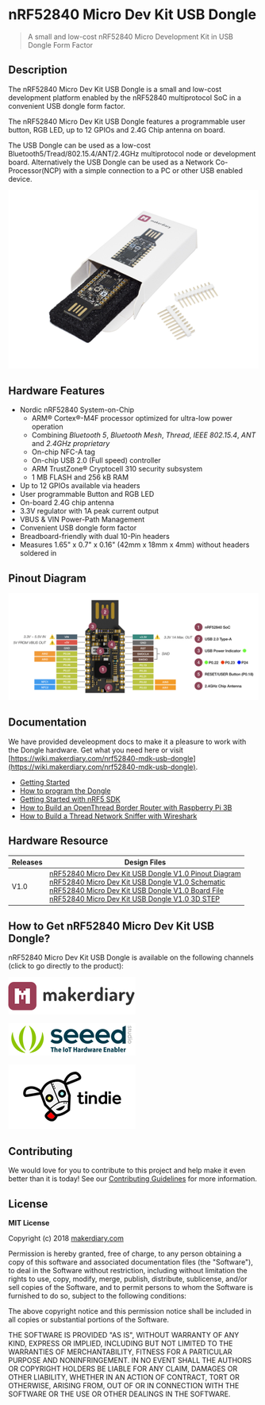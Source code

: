 # nRF52840 Micro Dev Kit USB Dongle 

> A small and low-cost nRF52840 Micro Development Kit in USB Dongle Form Factor

## Description

The nRF52840 Micro Dev Kit USB Dongle is a small and low-cost development platform enabled by the nRF52840 multiprotocol SoC in a convenient USB dongle form factor.

The nRF52840 Micro Dev Kit USB Dongle features a programmable user button, RGB LED, up to 12 GPIOs and 2.4G Chip antenna on board.

The USB Dongle can be used as a low-cost Bluetooth5/Tread/802.15.4/ANT/2.4GHz multiprotocol node or development board. Alternatively the USB Dongle can be used as a Network Co-Processor(NCP) with a simple connection to a PC or other USB enabled device.

![](docs/images/nrf52840-mdk-usb-dongle-overview.jpg)

## Hardware Features

* Nordic nRF52840 System-on-Chip
	- ARM® Cortex®-M4F processor optimized for ultra-low power operation
	- Combining *Bluetooth 5*, *Bluetooth Mesh*, *Thread*, *IEEE 802.15.4*, *ANT* and *2.4GHz proprietary*
	- On-chip NFC-A tag
	- On-chip USB 2.0 (Full speed) controller
	- ARM TrustZone® Cryptocell 310 security subsystem
	- 1 MB FLASH and 256 kB RAM
* Up to 12 GPIOs available via headers
* User programmable Button and RGB LED
* On-board 2.4G chip antenna 
* 3.3V regulator with 1A peak current output
* VBUS & VIN Power-Path Management
* Convenient USB dongle form factor
* Breadboard-friendly with dual 10-Pin headers
* Measures 1.65" x 0.7" x 0.16" (42mm x 18mm x 4mm) without headers soldered in

## Pinout Diagram

[![](docs/images/nrf52840-mdk-usb-dongle-pinout.png)](docs/images/nrf52840-mdk-usb-dongle-pinout.png)

## Documentation

We have provided develeopment docs to make it a pleasure to work with the Dongle hardware. 
Get what you need here or visit [https://wiki.makerdiary.com/nrf52840-mdk-usb-dongle](https://wiki.makerdiary.com/nrf52840-mdk-usb-dongle).

* [Getting Started](https://wiki.makerdiary.com/nrf52840-mdk-usb-dongle/getting-started)
* [How to program the Dongle](https://wiki.makerdiary.com/nrf52840-mdk-usb-dongle/programming)
* [Getting Started with nRF5 SDK](https://wiki.makerdiary.com/nrf52840-mdk-usb-dongle/getting-started)
* [How to Build an OpenThread Border Router with Raspberry Pi 3B](https://wiki.makerdiary.com/nrf52840-mdk-usb-dongle/OTBR)
* [How to Build a Thread Network Sniffer with Wireshark](https://wiki.makerdiary.com/nrf52840-mdk-usb-dongle/thread-sniffer)


## Hardware Resource

| Releases | Design Files                   |
| -------- | ------------------------------ |
| V1.0     | [nRF52840 Micro Dev Kit USB Dongle V1.0 Pinout Diagram](docs/hardware/nrf52840-mdk-usb-dongle-pinout_v1_0.pdf)<br/>[nRF52840 Micro Dev Kit USB Dongle V1.0 Schematic](docs/hardware/nrf52840-mdk-usb-dongle-sch_v1_0.pdf)<br/>[nRF52840 Micro Dev Kit USB Dongle V1.0 Board File](docs/hardware/nrf52840-mdk-usb-dongle-board_v1_0.pdf)<br/>[nRF52840 Micro Dev Kit USB Dongle V1.0 3D STEP](docs/hardware/nrf52840-mdk-usb-dongle-3d_v1_0.step)|


## How to Get nRF52840 Micro Dev Kit USB Dongle?

nRF52840 Micro Dev Kit USB Dongle is available on the following channels (click to go directly to the product):

[![makerdiary store](docs/images/makerdiary-store-logo.png)](https://store.makerdiary.com/collections/frontpage/products/nrf52840-mdk-usb-dongle)

[![SeeedStudio](docs/images/seeed_logo_2018_horizontal.png)](https://www.seeedstudio.com/)

[![Tindie](docs/images/tindie-logo.png)](https://www.tindie.com/products/Zelin/nrf52840-mdk-usb-dongle/)

## Contributing

We would love for you to contribute to this project and help make it even better than it is today! See our [Contributing Guidelines](https://wiki.makerdiary.com/nrf52840-mdk-usb-dongle/CONTRIBUTING) for more information.

## License

**MIT License**

Copyright (c) 2018 [makerdiary.com](https://makerdiary.com)

Permission is hereby granted, free of charge, to any person obtaining a copy
of this software and associated documentation files (the "Software"), to deal
in the Software without restriction, including without limitation the rights
to use, copy, modify, merge, publish, distribute, sublicense, and/or sell
copies of the Software, and to permit persons to whom the Software is
furnished to do so, subject to the following conditions:

The above copyright notice and this permission notice shall be included in all
copies or substantial portions of the Software.

THE SOFTWARE IS PROVIDED "AS IS", WITHOUT WARRANTY OF ANY KIND, EXPRESS OR
IMPLIED, INCLUDING BUT NOT LIMITED TO THE WARRANTIES OF MERCHANTABILITY,
FITNESS FOR A PARTICULAR PURPOSE AND NONINFRINGEMENT. IN NO EVENT SHALL THE
AUTHORS OR COPYRIGHT HOLDERS BE LIABLE FOR ANY CLAIM, DAMAGES OR OTHER
LIABILITY, WHETHER IN AN ACTION OF CONTRACT, TORT OR OTHERWISE, ARISING FROM,
OUT OF OR IN CONNECTION WITH THE SOFTWARE OR THE USE OR OTHER DEALINGS IN THE
SOFTWARE.

